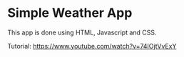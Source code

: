 # Simple Weather App

This app is done using HTML, Javascript and CSS.

Tutorial: https://www.youtube.com/watch?v=74IOjtVvExY